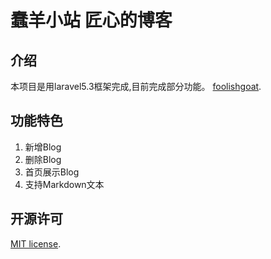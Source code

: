 # 蠢羊小站 匠心的博客


## 介绍

本项目是用laravel5.3框架完成,目前完成部分功能。 [foolishgoat](http://foolishgoat.com/).

## 功能特色

1. 新增Blog
2. 删除Blog
3. 首页展示Blog
4. 支持Markdown文本

## 开源许可

[MIT license](http://opensource.org/licenses/MIT).
